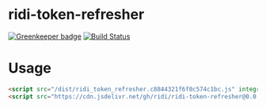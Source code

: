 
# ridi-token-refresher

[![Greenkeeper badge](https://badges.greenkeeper.io/ridi/ridi-token-refresher.svg)](https://greenkeeper.io/)
[![Build Status](https://travis-ci.org/ridi/ridi-token-refresher.svg?branch=master)](https://travis-ci.org/ridi/ridi-token-refresher)

# Usage
``` html
<script src="/dist/ridi_token_refresher.c8844321f6f0c574c1bc.js" integrity="sha384-0OZhac5ElyAr4Fxh3moKAYZ7hBnWTkcfeERCeqdiKrYzmCmNe9ftiOCe4LszjbPA" crossorigin="anonymous"></script>
<script src="https://cdn.jsdelivr.net/gh/ridi/ridi-token-refresher@0.0.2/dist/ridi_token_refresher.c8844321f6f0c574c1bc.js" integrity="sha384-0OZhac5ElyAr4Fxh3moKAYZ7hBnWTkcfeERCeqdiKrYzmCmNe9ftiOCe4LszjbPA" crossorigin="anonymous"></script>
```
